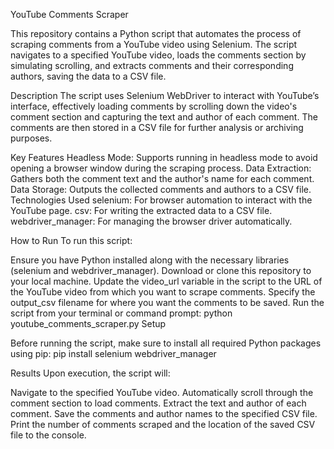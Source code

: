 YouTube Comments Scraper

This repository contains a Python script that automates the process of scraping comments from a YouTube video using Selenium. The script navigates to a specified YouTube video, loads the comments section by simulating scrolling, and extracts comments and their corresponding authors, saving the data to a CSV file.

Description
The script uses Selenium WebDriver to interact with YouTube’s interface, effectively loading comments by scrolling down the video's comment section and capturing the text and author of each comment. The comments are then stored in a CSV file for further analysis or archiving purposes.

Key Features
Headless Mode: Supports running in headless mode to avoid opening a browser window during the scraping process.
Data Extraction: Gathers both the comment text and the author's name for each comment.
Data Storage: Outputs the collected comments and authors to a CSV file.
Technologies Used
selenium: For browser automation to interact with the YouTube page.
csv: For writing the extracted data to a CSV file.
webdriver_manager: For managing the browser driver automatically.

How to Run
To run this script:

Ensure you have Python installed along with the necessary libraries (selenium and webdriver_manager).
Download or clone this repository to your local machine.
Update the video_url variable in the script to the URL of the YouTube video from which you want to scrape comments.
Specify the output_csv filename for where you want the comments to be saved.
Run the script from your terminal or command prompt:
python youtube_comments_scraper.py
Setup

Before running the script, make sure to install all required Python packages using pip:
pip install selenium webdriver_manager

Results
Upon execution, the script will:

Navigate to the specified YouTube video.
Automatically scroll through the comment section to load comments.
Extract the text and author of each comment.
Save the comments and author names to the specified CSV file.
Print the number of comments scraped and the location of the saved CSV file to the console.